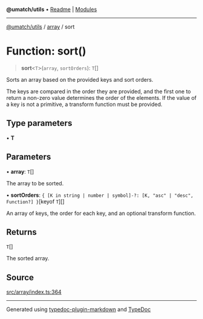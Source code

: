 **@umatch/utils** • [Readme](../../index.md) \| [Modules](../../modules.md)

***

[@umatch/utils](../../modules.md) / [array](../index.md) / sort

# Function: sort()

> **sort**\<`T`\>(`array`, `sortOrders`): `T`[]

Sorts an array based on the provided keys and sort orders.

The keys are compared in the order they are provided, and the first
one to return a non-zero value determines the order of the
elements. If the value of a key is not a primitive, a transform
function must be provided.

## Type parameters

• **T**

## Parameters

• **array**: `T`[]

The array to be sorted.

• **sortOrders**: `{ [K in string | number | symbol]-?: [K, "asc" | "desc", Function?] }`\[keyof `T`\][]

An array of keys, the order for each key, and an
optional transform function.

## Returns

`T`[]

The sorted array.

## Source

[src/array/index.ts:364](https://github.com/umatch-oficial/utils/blob/0b3210d/src/array/index.ts#L364)

***

Generated using [typedoc-plugin-markdown](https://www.npmjs.com/package/typedoc-plugin-markdown) and [TypeDoc](https://typedoc.org/)
